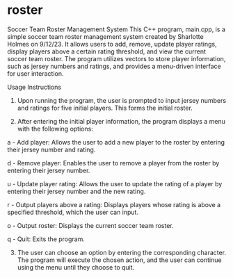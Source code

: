 # roster

Soccer Team Roster Management System
This C++ program, main.cpp, is a simple soccer team roster management system created by Sharlotte Holmes on 9/12/23. It allows users to add, remove, update player ratings, display players above a certain rating threshold, and view the current soccer team roster. The program utilizes vectors to store player information, such as jersey numbers and ratings, and provides a menu-driven interface for user interaction.

Usage Instructions

1. Upon running the program, the user is prompted to input jersey numbers and ratings for five initial players. This forms the initial roster.

2. After entering the initial player information, the program displays a menu with the following options:

a - Add player: Allows the user to add a new player to the roster by entering their jersey number and rating.

d - Remove player: Enables the user to remove a player from the roster by entering their jersey number.

u - Update player rating: Allows the user to update the rating of a player by entering their jersey number and the new rating.

r - Output players above a rating: Displays players whose rating is above a specified threshold, which the user can input.

o - Output roster: Displays the current soccer team roster.

q - Quit: Exits the program.

3. The user can choose an option by entering the corresponding character. The program will execute the chosen action, and the user can continue using the menu until they choose to quit.

